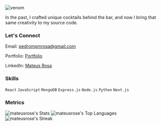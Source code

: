 
![venom](https://capsule-render.vercel.app/api?type=venom&height=200&text=Pedro%20Mateus%20Rosa&fontSize=70&fontColor=FFFFFF&color=0:8871e5,100:b678c4&stroke=b678c4)

In the past, I crafted unique cocktails behind the bar, and now I bring that same creativity to my source code.

### Let's Connect
Email: [pedrompmrosa@gmail.com](mailto:pedrompmrosa@gmail.com)

Portfolio: [Portfolio](https://mateusrosecode.netlify.app/)

LinkedIn: [Mateus Rosa](https://www.linkedin.com/in/mateusrosecode/)

### Skills

`React` `JavaScript` `MongoDB` `Express.js` `Node.js` `Python` `Next.js`

### Metrics

![mateusrose's Stats](https://github-readme-stats.vercel.app/api?username=mateusrose&theme=radical&show_icons=true&hide_border=true&count_private=true)
![mateusrose's Top Languages](https://github-readme-stats.vercel.app/api/top-langs/?username=mateusrose&theme=radical&show_icons=true&hide_border=true&layout=compact)
![mateusrose's Streak](https://github-readme-streak-stats.herokuapp.com/?user=mateusrose&theme=radical&hide_border=true)






<!--
**mateusrose/mateusrose** is a ✨ _special_ ✨ repository because its `README.md` (this file) appears on your GitHub profile.
[![Anurag's GitHub stats](https://github-readme-stats.vercel.app/api?username=mateusrose)](https://github.com/mateusrose/github-readme-stats)
Here are some ideas to get you started:

- 🔭 I’m currently working on ...
- 🌱 I’m currently learning ...
- 👯 I’m looking to collaborate on ...
- 🤔 I’m looking for help with ...
- 💬 Ask me about ...
- 📫 How to reach me: ...
- 😄 Pronouns: ...
- ⚡ Fun fact: ...
-->
